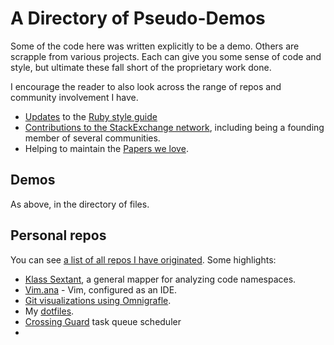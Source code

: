 # A Directory of Pseudo-Demos

Some of the code here was written explicitly to be a demo.  Others are scrapple from various projects.  Each can give you some sense of code and style, but ultimate these fall short of the proprietary work done.

I encourage the reader to also look across the range of repos and community involvement I have.  

* [Updates](https://github.com/bbatsov/ruby-style-guide/pull/422) to the [Ruby style guide](https://github.com/bbatsov/ruby-style-guide/pull/421)
* [Contributions to the StackExchange network](http://stackexchange.com/users/97237/new-alexandria?tab=accounts), including being a founding member of several communities.
* Helping to maintain the [Papers we love](https://github.com/papers-we-love/papers-we-love/pull/308/files).

## Demos

As above, in the directory of files.

## Personal repos
You can see [a list of all repos I have originated](https://github.com/NewAlexandria?utf8=%E2%9C%93&tab=repositories&q=&type=source&language=).  Some highlights:

  * [Klass Sextant](https://github.com/NewAlexandria/klassextant), a general mapper for analyzing code namespaces.
  * [Vim.ana](https://github.com/NewAlexandria/vim.ana) - Vim, configured as an IDE.
  * [Git visualizations using Omnigrafle](https://github.com/NewAlexandria/grittle).
  * My [dotfiles](https://github.com/NewAlexandria/dotfiles).
  * [Crossing Guard](https://github.com/NewAlexandria/crossing_guard) task queue scheduler
  * 

